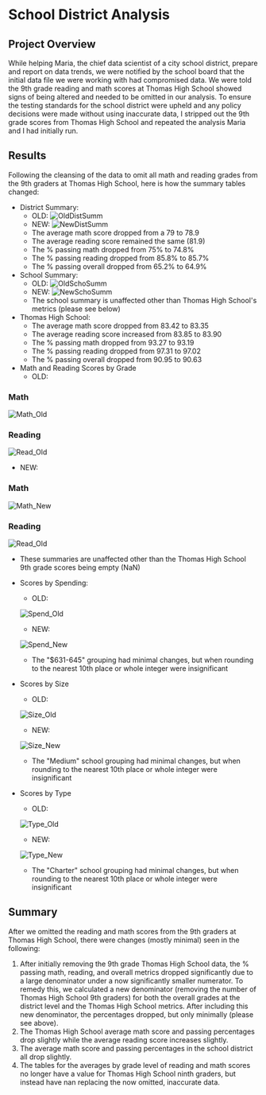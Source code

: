 # School District Analysis

## Project Overview
While helping Maria, the chief data scientist of a city school district, prepare and report on data trends, we were notified by the school board that the initial data file we were working with had compromised data. We were told the 9th grade reading and math scores at Thomas High School showed signs of being altered and needed to be omitted in our analysis. To ensure the testing standards for the school district were upheld and any policy decisions were made without using inaccurate data, I stripped out the 9th grade scores from Thomas High School and repeated the analysis Maria and I had initially run. 

## Results
Following the cleansing of the data to omit all math and reading grades from the 9th graders at Thomas High School, here is how the summary tables changed:
- District Summary:
  - OLD:
  ![OldDistSumm](Resources/District_Summary_Old.png)
  - NEW:
  ![NewDistSumm](Resources/District_Summary_New.png)
  - The average math score dropped from a 79 to 78.9
  - The average reading score remained the same (81.9)
  - The % passing math dropped from 75% to 74.8%
  - The % passing reading dropped from 85.8% to 85.7%
  - The % passing overall dropped from 65.2% to 64.9%
- School Summary:
  - OLD:
  ![OldSchoSumm](Resources/School_Summary_Old2.png)
  - NEW:
  ![NewSchoSumm](Resources/School_Summary_New_update.png)
  - The school summary is unaffected other than Thomas High School's metrics (please see below)
- Thomas High School:
  - The average math score dropped from 83.42 to 83.35
  - The average reading score increased from 83.85 to 83.90
  - The % passing math dropped from 93.27 to 93.19
  - The % passing reading dropped from 97.31 to 97.02
  - The % passing overall dropped from 90.95 to 90.63
- Math and Reading Scores by Grade
  - OLD:

### Math

![Math_Old](Resources/Math_Grade_Old.png)

### Reading

![Read_Old](Resources/Read_Grade_Old.png)

  - NEW:

### Math

![Math_New](Resources/Math_Grade_New.png)

### Reading

![Read_Old](Resources/Read_Grade_New.png)

  - These summaries are unaffected other than the Thomas High School 9th grade scores being empty (NaN)

- Scores by Spending:
  - OLD:
  
  ![Spend_Old](Resources/Spend_Old.png)

  - NEW:
  
  ![Spend_New](Resources/Spend_New.png)
  
  - The "$631-645" grouping had minimal changes, but when rounding to the nearest 10th place or whole integer were insignificant
- Scores by Size
  - OLD:
  
  ![Size_Old](Resources/Size_Old.png)
  
  - NEW:
  
  ![Size_New](Resources/Size_New.png)
  
  - The "Medium" school grouping had minimal changes, but when rounding to the nearest 10th place or whole integer were insignificant
- Scores by Type
  - OLD:
  
  ![Type_Old](Resources/Type_Old.png)
  
  - NEW:
  
  ![Type_New](Resources/Type_New.png)
  
  - The "Charter" school grouping had minimal changes, but when rounding to the nearest 10th place or whole integer were insignificant

## Summary

After we omitted the reading and math scores from the 9th graders at Thomas High School, there were changes (mostly minimal) seen in the following:
  
  1. After initially removing the 9th grade Thomas High School data, the % passing math, reading, and overall metrics dropped significantly due to a large denominator under a now significantly smaller numerator. To remedy this, we calculated a new denominator (removing the number of Thomas High School 9th graders) for both the overall grades at the district level and the Thomas High School metrics. After including this new denominator, the percentages dropped, but only minimally (please see above).
  2. The Thomas High School average math score and passing percentages drop slightly while the average reading score increases slightly.
  3. The average math score and passing percentages in the school district all drop slightly. 
  4. The tables for the averages by grade level of reading and math scores no longer have a value for Thomas High School ninth graders, but instead have nan replacing the now omitted, inaccurate data. 
